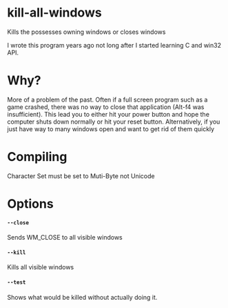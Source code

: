 # kill-all-windows
Kills the possesses owning windows or closes windows

I wrote this program years ago not long after I started learning C and win32 API.

# Why?
More of a problem of the past.
Often if a full screen program such as a game crashed, there was no way to close that application (Alt-f4 was insufficient).
This lead you to either hit your power button and hope the computer shuts down normally or hit your reset button.
Alternatively, if you just have way to many windows open and want to get rid of them quickly

# Compiling
Character Set must be set to Muti-Byte not Unicode

# Options
#### ```--close```
Sends WM_CLOSE to all visible windows
#### ```--kill```
Kills all visible windows
####  ```--test```
Shows what would be killed without actually doing it.
